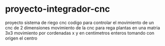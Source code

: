 # proyecto-integrador-cnc
proyecto sistema de riego cnc 
codigo para controlar el movimiento de un cnc de 2 dimensiones
movimiento de la cnc para rega plantas en una matria 3x3
movimiento por cordenadas x y en centimetros enteros tomando con origen el centro 

